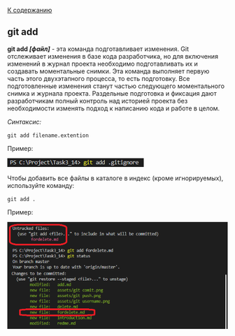 [К содержанию](./README.md)
<!--git add--> 
## git add
**git add *[файл]*** - эта команда подготавливает изменения. Git отслеживает изменения в базе кода разработчика, но для включения изменений в журнал проекта необходимо подготавливать их и создавать моментальные снимки. Эта команда выполняет первую часть этого двухэтапного процесса, то есть подготовку. Все подготовленные изменения станут частью следующего моментального снимка и журнала проекта. Раздельные подготовка и фиксация дают разработчикам полный контроль над историей проекта без необходимости изменять подход к написанию кода и работе в целом.
<!--синтаксис-->
_Cинтаксис:_
```
git add filename.extention
```
Пример:

![git add ignore.png](./assets/git%20add%20ignore.png)

Чтобы добавить все файлы в каталоге в индекс (кроме игнорируемых), используйте команду:
```
git add .
```
Пример:

![git add.png](./assets/git%20add.png)